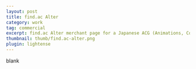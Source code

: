 ```yaml
---
layout: post
title: find.ac Alter
category: work
tag: commercial
excerpt: find.ac Alter merchant page for a Japanese ACG (Animations, Comics and Games) community
thumbnail: thumb/find.ac-alter.png
plugin: lightense
---
```


blank
